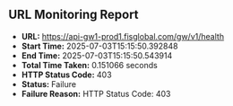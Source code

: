 ## URL Monitoring Report

- **URL:** https://api-gw1-prod1.fisglobal.com/gw/v1/health
- **Start Time:** 2025-07-03T15:15:50.392848
- **End Time:** 2025-07-03T15:15:50.543914
- **Total Time Taken:** 0.151066 seconds
- **HTTP Status Code:** 403
- **Status:** Failure
- **Failure Reason:** HTTP Status Code: 403
